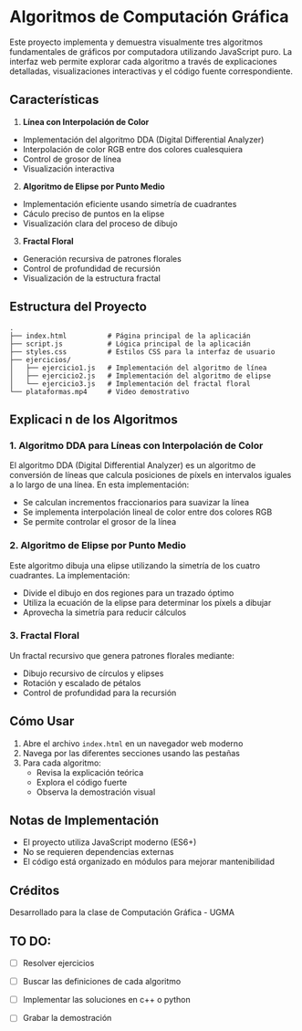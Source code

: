# Algoritmos de Computación Gráfica

Este proyecto implementa y demuestra visualmente tres algoritmos fundamentales de gráficos por computadora utilizando JavaScript puro. La interfaz web permite explorar cada algoritmo a través de explicaciones detalladas, visualizaciones interactivas y el código fuente correspondiente.

## Características

1. **Línea con Interpolación de Color**

- Implementación del algoritmo DDA (Digital Differential Analyzer)
- Interpolación de color RGB entre dos colores cualesquiera
- Control de grosor de línea
- Visualización interactiva

2. **Algoritmo de Elipse por Punto Medio**

- Implementación eficiente usando simetría de cuadrantes
- Cáculo preciso de puntos en la elipse
- Visualización clara del proceso de dibujo

3. **Fractal Floral**

- Generación recursiva de patrones florales
- Control de profundidad de recursión
- Visualización de la estructura fractal

## Estructura del Proyecto

```
.
├── index.html          # Página principal de la aplicacián
├── script.js           # Lógica principal de la aplicacián
├── styles.css          # Estilos CSS para la interfaz de usuario
├── ejercicios/
│   ├── ejercicio1.js   # Implementación del algoritmo de línea
│   ├── ejercicio2.js   # Implementación del algoritmo de elipse
│   └── ejercicio3.js   # Implementación del fractal floral
└── plataformas.mp4     # Video demostrativo
```

## Explicaci n de los Algoritmos

### 1. Algoritmo DDA para Líneas con Interpolación de Color

El algoritmo DDA (Digital Differential Analyzer) es un algoritmo de conversión de líneas que calcula posiciones de píxels en intervalos iguales a lo largo de una línea. En esta implementación:

- Se calculan incrementos fraccionarios para suavizar la línea
- Se implementa interpolación lineal de color entre dos colores RGB
- Se permite controlar el grosor de la línea

### 2. Algoritmo de Elipse por Punto Medio

Este algoritmo dibuja una elipse utilizando la simetría de los cuatro cuadrantes. La implementación:

- Divide el dibujo en dos regiones para un trazado óptimo
- Utiliza la ecuación de la elipse para determinar los píxels a dibujar
- Aprovecha la simetría para reducir cálculos

### 3. Fractal Floral

Un fractal recursivo que genera patrones florales mediante:

- Dibujo recursivo de círculos y elipses
- Rotación y escalado de pétalos
- Control de profundidad para la recursión

## Cómo Usar

1. Abre el archivo `index.html` en un navegador web moderno
2. Navega por las diferentes secciones usando las pestañas
3. Para cada algoritmo:
   - Revisa la explicación teórica
   - Explora el código fuerte
   - Observa la demostración visual

## Notas de Implementación

- El proyecto utiliza JavaScript moderno (ES6+)
- No se requieren dependencias externas
- El código está  organizado en módulos para mejorar mantenibilidad

## Créditos

Desarrollado para la clase de Computación Gráfica - UGMA

## TO DO:

* [ ] Resolver ejercicios
* [ ] Buscar las definiciones de cada algoritmo
* [ ] Implementar las soluciones en c++ o python
* [ ] Grabar la demostración

